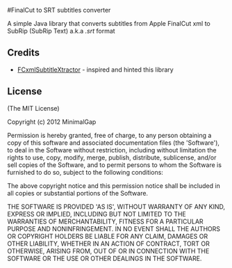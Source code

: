 #FinalCut to SRT subtitles converter

A simple Java library that converts subtitles from Apple FinalCut xml to SubRip (SubRip Text) a.k.a *.srt* format

Credits
-------
 * [FCxmlSubtitleXtractor](http://www.acsoul.com/FCxmlSubtitleXtractor) - inspired and hinted this library


License
-------

(The MIT License)

Copyright (c) 2012 MinimalGap

Permission is hereby granted, free of charge, to any person obtaining
a copy of this software and associated documentation files (the
'Software'), to deal in the Software without restriction, including
without limitation the rights to use, copy, modify, merge, publish,
distribute, sublicense, and/or sell copies of the Software, and to
permit persons to whom the Software is furnished to do so, subject to
the following conditions:

The above copyright notice and this permission notice shall be
included in all copies or substantial portions of the Software.

THE SOFTWARE IS PROVIDED 'AS IS', WITHOUT WARRANTY OF ANY KIND,
EXPRESS OR IMPLIED, INCLUDING BUT NOT LIMITED TO THE WARRANTIES OF
MERCHANTABILITY, FITNESS FOR A PARTICULAR PURPOSE AND NONINFRINGEMENT.
IN NO EVENT SHALL THE AUTHORS OR COPYRIGHT HOLDERS BE LIABLE FOR ANY
CLAIM, DAMAGES OR OTHER LIABILITY, WHETHER IN AN ACTION OF CONTRACT,
TORT OR OTHERWISE, ARISING FROM, OUT OF OR IN CONNECTION WITH THE
SOFTWARE OR THE USE OR OTHER DEALINGS IN THE SOFTWARE.


